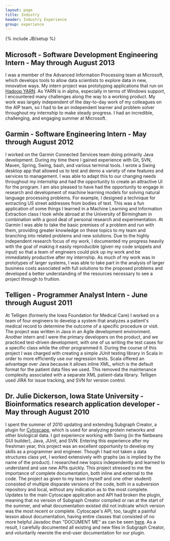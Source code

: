 ```yaml
---
layout: page
title: Industry
header: Industry Experience
group: experience
---
```

{% include JB/setup %}

## Microsoft - Software Development Engineering Intern - May through August 2013
I was a member of the Advanced Information Processing team at Microsoft, which develops tools to allow data scientists to explore data in new, innovative ways. My intern project was prototyping applications that run on [Hadoop YARN](http://hadoop.apache.org/docs/current/hadoop-yarn/hadoop-yarn-site/YARN.html). As YARN is in alpha, especially in terms of Windows support, I encountered many challenges along the way to a working product. My work was largely independent of the day-to-day work of my colleagues on the AIP team, so I had to be an independent learner and problem solver throughout my internship to make steady progress. I had an incredible, challenging, and engaging summer at Microsoft.  

## Garmin - Software Engineering Intern - May through August 2012
I worked on the Garmin Connected Services team doing primarily Java development. During my time there I gained experience with Git, SVN, Maven, Spring, Swing, bash, and various terminal tools. I wrote a Swing desktop app that allowed us to test and demo a variety of new features and services to management. I was able to adapt this to our changing needs throughout my internship and had the opportunity to create an attractive UI for the program. I am also pleased to have had the opportunity to engage in research and development of machine learning models for solving natural language processing problems. For example, I designed a technique for extracting US street addresses from bodies of text. This was a fun application of some things I learned in a Machine Learning and Information Extraction class I took while abroad at the University of Birmingham in combination with a good deal of personal research and experimentation. At Garmin I was able to take the basic premises of a problem and run with them, providing greater knowledge on these topics to my team and branching into related problems and new solutions. Due to the highly independent research focus of my work, I documented my progress heavily with the goal of making it easily reproducible (given my code snippets and input) so that a team of engineers could pick up my work and be immediately productive after my internship. As much of my work was in prototypes of larger systems, I was able to take part in the analysis of larger business costs associated with full solutions to the proposed problems and developed a better understanding of the resources necessary to see a project through to fruition.  

<!--
http://ces.cnet.com/1606-34438_1-50138567.html
http://garmin.blogs.com/my_weblog/2013/01/garmin-k2-infotainment-platform-nominated-for-cnet-ces-best-of-show.html
http://www.engadget.com/2013/01/08/garmins-k2-glass-cockpit-hands-on/
http://ces.cnet.com/8301-34438_1-57562374/garmin-k2-platform-previews-the-dashboard-of-the-near-future/
http://garmin.blogs.com/pr/2013/01/garmin-next-generation-infotainment-system-turns-car-dashboard-into-digital-cockpit.html
-->

## Telligen - Programmer Analyst Intern - June through August 2011
At Telligen (formerly the Iowa Foundation for Medical Care) I worked on a team of four engineers to develop a system that analyzes a patient's medical record to determine the outcome of a specific procedure or visit. The project was written in Java in an Agile development environment. Another intern and I were the primary developers on the product, and we practiced test-driven development, with one of us writing the test cases for a specific class while the other programmed it. During the course of this project I was charged with creating a simple JUnit testing library in Scala in order to more efficiently use our regression tests. Scala offered an advantage over Java because it allows inline XML, which is the default format for the patient data files we used. This removed the maintenance complexity associated with a separate XML patient-data library. Telligen used JIRA for issue tracking, and SVN for version control.  

## Dr. Julie Dickerson, Iowa State University - Bioinformatics research application developer - May through August 2010
I spent the summer of 2010 updating and extending Subgraph Creator, a plugin for [Cytoscape](http://www.cytoscape.org/), which is used for analyzing protein networks and other biological data. I got experience working with Swing (in the Netbeans GUI builder), Java, JUnit, and SVN. Entering this experience after my freshman year, this project was an excellent opportunity to develop my skills as a programmer and engineer. Though I had not taken a data structures class yet, I worked extensively with graphs (as is implied by the name of the product). I researched new topics independently and learned to understand and use new APIs quickly. This project stressed to me the importance of complete documentation, both inline and external to the code. The project as given to my team (myself and one other student) consisted of multiple disparate versions of the code, both in a subversion repository and local, without any indication as to the most complete. Updates to the main Cytoscape application and API had broken the plugin, meaning that no version of Subgraph Creator compiled or ran at the start of the summer, and what documentation existed did not indicate which version was the most recent or complete. Cytoscape's API, too, taught a painful lesson about documentation, having entire classes that consisted of no more helpful Javadoc than "DOCUMENT ME" as can be seen [here](http://chianti.ucsd.edu/Cyto-2_6_1/javadoc/cytoscape/CyMain.html). As a result, I carefully documented all existing and new files in Subgraph Creator, and voluntarily rewrote the end-user documentation for our plugin.  
